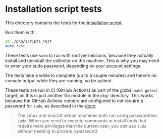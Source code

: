 # Installation script tests

This directory contains the tests for the [installation script](../../scripts/install.sh).

Run them with:

```bash
cd ./pkg/scripts_test
make test
```

These tests use `sudo` to run with root permissions,
because they actually install and uninstall the collector on the machine.
This is why you may need to enter your sudo password, depending on your account settings.

The tests take a while to complete (up to a couple minutes) and there's no console output while they are running, so be patient.

These tests are run in CI (GitHub Actions) as part of the global `make gotest` target,
as this is just another Go module in the `pkg/` directory.
This works because the GitHub Actions runners are configured to not require a password for `sudo`,
as described in the [docs](https://docs.github.com/en/actions/using-github-hosted-runners/about-github-hosted-runners#administrative-privileges):

> The Linux and macOS virtual machines both run using passwordless `sudo`.
> When you need to execute commands or install tools that require more privileges than the current user,
> you can use `sudo` without needing to provide a password.
